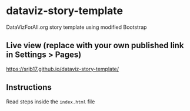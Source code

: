 # dataviz-story-template
DataVizForAll.org story template using modified Bootstrap

## Live view (replace with your own published link in Settings > Pages)
https://srjb17.github.io/dataviz-story-template/

## Instructions
Read steps inside the `index.html` file
